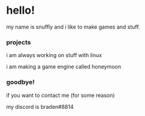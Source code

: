 # hello!

my name is snuffly and i like to make games and stuff.

### projects

i am always working on stuff with linux

i am making a game engine called honeymoon

### goodbye!

if you want to contact me (for some reason)

my discord is braden#8814
